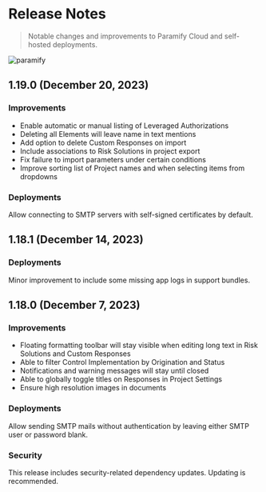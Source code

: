 <!--
For each release create a new section at the top with heading including the version that clients would see in the app (i.e., 1.18.0) and release date, followed by subsections (if applicable) for:
- New Features
  New capabilities that we want clients to be able to use. Include screenshots or links to docs on how to use the new features.
- Improvements
  Any general improvements or fixes that are significant enough to make clients aware of.
- Deployments
  Updates or notes specific to self-hosted deployments. Include any new config changes, etc.
- Security
  Let clients know when security improvements are made, including severity as applicable (e.g., minor changes that are beneficial, major improvements that are recommended).

Once the release notes are approved and merged then notification should be sent to clients (TBD, via releases@paramify email list?).
-->

# Release Notes
>Notable changes and improvements to Paramify Cloud and self-hosted deployments.

<!-- >Subscribe to release notifications (TBD) -->

![paramify](/assets/hero-paramify.png)


## 1.19.0 (December 20, 2023)
### Improvements
* Enable automatic or manual listing of Leveraged Authorizations
* Deleting all Elements will leave name in text mentions
* Add option to delete Custom Responses on import
* Include associations to Risk Solutions in project export
* Fix failure to import parameters under certain conditions
* Improve sorting list of Project names and when selecting items from dropdowns

### Deployments
Allow connecting to SMTP servers with self-signed certificates by default.


## 1.18.1 (December 14, 2023)
### Deployments
Minor improvement to include some missing app logs in support bundles.


## 1.18.0 (December 7, 2023)
### Improvements
* Floating formatting toolbar will stay visible when editing long text in Risk Solutions and Custom Responses
* Able to filter Control Implementation by Origination and Status
* Notifications and warning messages will stay until closed
* Able to globally toggle titles on Responses in Project Settings
* Ensure high resolution images in documents

### Deployments
Allow sending SMTP mails without authentication by leaving either SMTP user or password blank.

### Security
This release includes security-related dependency updates. Updating is recommended.
